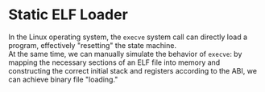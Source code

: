 # Static ELF Loader

In the Linux operating system, the `execve` system call can directly load a program, effectively "resetting" the state machine.  
At the same time, we can manually simulate the behavior of `execve`: by mapping the necessary sections of an ELF file into memory and constructing the correct initial stack and registers according to the ABI, we can achieve binary file "loading."

